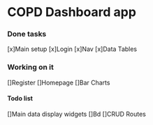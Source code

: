 # COPD Dashboard app

### Done tasks

[x]Main setup
[x]Login
[x]Nav
[x]Data Tables




### Working on it

[]Register
[]Homepage
[]Bar Charts


#### Todo list

[]Main data display widgets
[]Bd
[]CRUD Routes